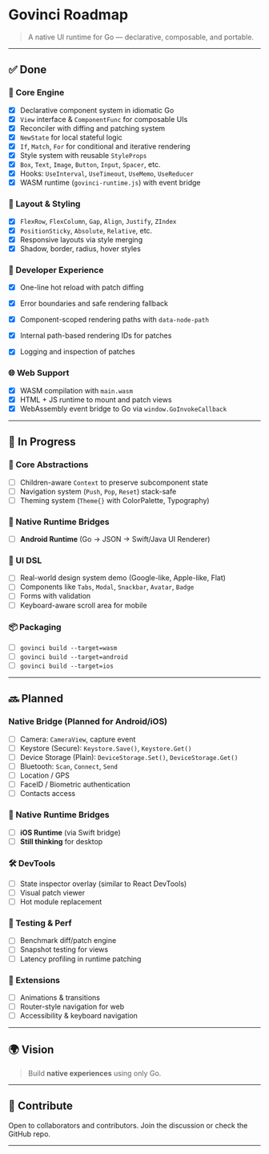 # Govinci Roadmap

> A native UI runtime for Go — declarative, composable, and portable.

---

## ✅ Done

### 🎯 Core Engine
- [x] Declarative component system in idiomatic Go
- [x] `View` interface & `ComponentFunc` for composable UIs
- [x] Reconciler with diffing and patching system
- [x] `NewState` for local stateful logic
- [x] `If`, `Match`, `For` for conditional and iterative rendering
- [x] Style system with reusable `StyleProps`
- [x] `Box`, `Text`, `Image`, `Button`, `Input`, `Spacer`, etc.
- [x] Hooks: `UseInterval`, `UseTimeout`, `UseMemo`, `UseReducer`
- [x] WASM runtime (`govinci-runtime.js`) with event bridge

### 🧪 Layout & Styling
- [x] `FlexRow`, `FlexColumn`, `Gap`, `Align`, `Justify`, `ZIndex`
- [x] `PositionSticky`, `Absolute`, `Relative`, etc.
- [x] Responsive layouts via style merging
- [x] Shadow, border, radius, hover styles

### 🧠 Developer Experience
- [x] One-line hot reload with patch diffing
- [x] Error boundaries and safe rendering fallback
- [x] Component-scoped rendering paths with `data-node-path`
- [x] Internal path-based rendering IDs for patches
- [x] Logging and inspection of patches


### 🌐 Web Support
- [x] WASM compilation with `main.wasm`
- [x] HTML + JS runtime to mount and patch views
- [x] WebAssembly event bridge to Go via `window.GoInvokeCallback`

---

## 🧩 In Progress

### 🔧 Core Abstractions
- [ ] Children-aware `Context` to preserve subcomponent state
- [ ] Navigation system (`Push`, `Pop`, `Reset`) stack-safe
- [ ] Theming system (`Theme{}` with ColorPalette, Typography)

### 📱 Native Runtime Bridges 
- [ ] **Android Runtime** (Go → JSON → Swift/Java UI Renderer)

### 🧰 UI DSL
- [ ] Real-world design system demo (Google-like, Apple-like, Flat)
- [ ] Components like `Tabs`, `Modal`, `Snackbar`, `Avatar`, `Badge`
- [ ] Forms with validation
- [ ] Keyboard-aware scroll area for mobile

### 📦 Packaging
- [ ] `govinci build --target=wasm`
- [ ] `govinci build --target=android`
- [ ] `govinci build --target=ios`

---

## 🔜 Planned


### Native Bridge (Planned for Android/iOS)

- [ ] Camera: `CameraView`, capture event
- [ ] Keystore (Secure): `Keystore.Save()`, `Keystore.Get()`
- [ ] Device Storage (Plain): `DeviceStorage.Set()`, `DeviceStorage.Get()`
- [ ] Bluetooth: `Scan`, `Connect`, `Send`
- [ ] Location / GPS
- [ ] FaceID / Biometric authentication
- [ ] Contacts access

### 📱 Native Runtime Bridges

- [ ] **iOS Runtime** (via Swift bridge)
- [ ] **Still thinking** for desktop

### 🛠️ DevTools
- [ ] State inspector overlay (similar to React DevTools)
- [ ] Visual patch viewer
- [ ] Hot module replacement

### 🧪 Testing & Perf
- [ ] Benchmark diff/patch engine
- [ ] Snapshot testing for views
- [ ] Latency profiling in runtime patching

### 🧬 Extensions
- [ ] Animations & transitions
- [ ] Router-style navigation for web
- [ ] Accessibility & keyboard navigation

---

## 🌍 Vision

> Build **native experiences** using only Go.

---

## 💬 Contribute

Open to collaborators and contributors.
Join the discussion or check the GitHub repo.

---

